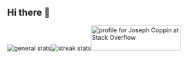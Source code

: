 ## Hi there 👋

<img src="https://github-readme-stats.vercel.app/api?username=revers3ntropy&show_icons=true&theme=gotham&count_private=true" alt="general stats" /><img src="https://github-readme-streak-stats.herokuapp.com/?user=revers3ntropy&theme=dark" alt="streak stats"><a href="https://stackoverflow.com/users/14486998/joseph-coppin"><img src="https://stackoverflow.com/users/flair/14486998.png" width="208" height="58" alt="profile for Joseph Coppin at Stack Overflow"></a>
<!--<img src="https://github-readme-stats.vercel.app/api/top-langs/?username=revers3ntropy&layout=compact" alt="Top languages"> -->
